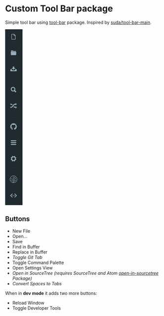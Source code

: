 # Custom Tool Bar package

Simple tool bar using [tool-bar](https://atom.io/packages/tool-bar) package.
Inspired by [suda/tool-bar-main](https://atom.io/packages/tool-bar-main).

![Custom Toolbar](screenshot.png)

## Buttons

* New File
* Open...
* Save
* Find in Buffer
* Replace in Buffer
* *Toggle Git Tab*
* Toggle Command Palette
* Open Settings View
* *Open in SourceTree (requires SourceTree and Atom [open-in-sourcetree](https://atom.io/packages/open-in-sourcetree) Package)*
* *Convert Spaces to Tabs*

When in **dev mode** it adds two more buttons:

* Reload Window
* Toggle Developer Tools
